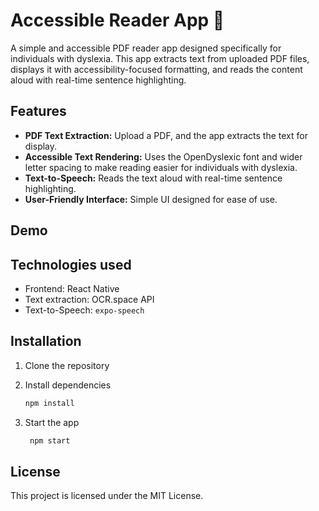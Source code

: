 # Accessible Reader App 📱

A simple and accessible PDF reader app designed specifically for individuals with dyslexia. This app extracts text from uploaded PDF files, displays it with accessibility-focused formatting, and reads the content aloud with real-time sentence highlighting.


## Features

- **PDF Text Extraction:** Upload a PDF, and the app extracts the text for display.
- **Accessible Text Rendering:** Uses the OpenDyslexic font and wider letter spacing to make reading easier for individuals with dyslexia.
- **Text-to-Speech:** Reads the text aloud with real-time sentence highlighting.
- **User-Friendly Interface:** Simple UI designed for ease of use.

## Demo

## Technologies used

- Frontend: React Native
- Text extraction: OCR.space API
- Text-to-Speech: `expo-speech`
  

## Installation

1. Clone the repository
2. Install dependencies

   ```bash
   npm install
   ```

3. Start the app

   ```bash
    npm start
   ```

## License

This project is licensed under the MIT License.









